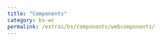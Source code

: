 ```yaml
---
title: "Components"
category: bs-wc
permalink: /extras/bs/components/webcomponents/
---
```

<script>
    document.location = "/extras/bs/webcomponents/accordion";
</script>